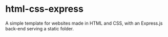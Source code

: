 # html-css-express
A simple template for websites made in HTML and CSS, with an Express.js back-end serving a static folder.
